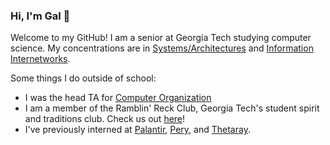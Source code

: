 ### Hi, I'm Gal 👋

Welcome to my GitHub!
I am a senior at Georgia Tech studying computer science. My concentrations are in [Systems/Architectures](https://www.cc.gatech.edu/academics/threads/systems-architecture) and [Information Internetworks](https://www.cc.gatech.edu/academics/threads/information-internetworks).

Some things I do outside of school:
- I was the head TA for [Computer Organization](https://github.com/gt-cs2110)
- I am a member of the Ramblin' Reck Club, Georgia Tech's student spirit and traditions club. Check us out [here](https://reckclub.org/)!
- I've previously interned at [Palantir](https://www.palantir.com/), [Pery](https://www.mypery.com/about), and [Thetaray](https://www.thetaray.com/).
